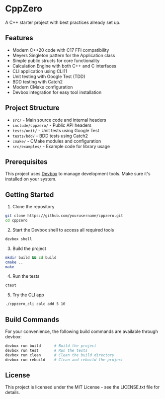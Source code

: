 # CppZero

A C++ starter project with best practices already set up.

## Features

- Modern C++20 code with C17 FFI compatibility
- Meyers Singleton pattern for the Application class
- Simple public structs for core functionality
- Calculation Engine with both C++ and C interfaces
- CLI application using CLI11
- Unit testing with Google Test (TDD)
- BDD testing with Catch2
- Modern CMake configuration
- Devbox integration for easy tool installation

## Project Structure

- `src/` - Main source code and internal headers
- `include/cppzero/` - Public API headers
- `tests/unit/` - Unit tests using Google Test
- `tests/bdd/` - BDD tests using Catch2
- `cmake/` - CMake modules and configuration
- `src/examples/` - Example code for library usage

## Prerequisites

This project uses [Devbox](https://www.jetify.com/devbox/) to manage development tools. Make sure it's installed on your system.

## Getting Started

1. Clone the repository

```bash
git clone https://github.com/yourusername/cppzero.git
cd cppzero
```

2. Start the Devbox shell to access all required tools

```bash
devbox shell
```

3. Build the project

```bash
mkdir build && cd build
cmake ..
make
```

4. Run the tests

```bash
ctest
```

5. Try the CLI app

```bash
./cppzero_cli calc add 5 10
```

## Build Commands

For your convenience, the following build commands are available through devbox:

```bash
devbox run build      # Build the project
devbox run test       # Run the tests
devbox run clean      # Clean the build directory
devbox run rebuild    # Clean and rebuild the project
```

## License

This project is licensed under the MIT License - see the LICENSE.txt file for details.
